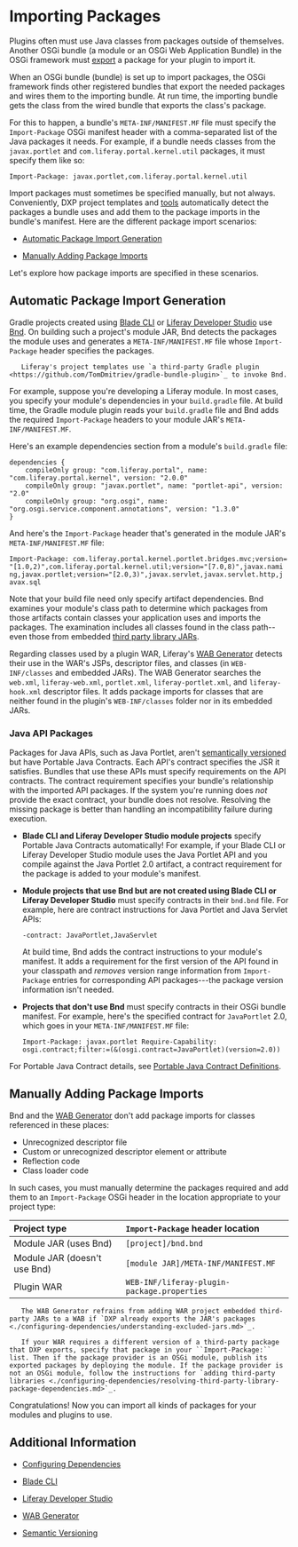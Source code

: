 # Importing Packages

Plugins often must use Java classes from packages outside of themselves. Another OSGi bundle (a module or an OSGi Web Application Bundle) in the OSGi framework must [export](./exporting-packages.md) a package for your plugin to import it.

When an OSGi bundle (bundle) is set up to import packages, the OSGi framework finds other registered bundles that export the needed packages and wires them to the importing bundle. At run time, the importing bundle gets the class from the wired bundle that exports the class's package.

For this to happen, a bundle's `META-INF/MANIFEST.MF` file must specify the `Import-Package` OSGi manifest header with a comma-separated list of the Java packages it needs. For example, if a bundle needs classes from the `javax.portlet` and `com.liferay.portal.kernel.util` packages, it must specify them like so:

```properties
Import-Package: javax.portlet,com.liferay.portal.kernel.util
```

Import packages must sometimes be specified manually, but not always. Conveniently, DXP project templates and [tools](../../developing-applications/tooling/developer-tools-overview.md) automatically detect the packages a bundle uses and add them to the package imports in the bundle's manifest. Here are the different package import scenarios:

* [Automatic Package Import Generation](#automatic-package-import-generation)

* [Manually Adding Package Imports](#manually-adding-package-imports)

Let's explore how package imports are specified in these scenarios.

## Automatic Package Import Generation

Gradle projects created using [Blade CLI](../../../developing-applications/tooling/blade-cli/generating-projects-with-blade-cli.md) or [Liferay Developer Studio](../../developing-applications/tooling/developer-studio.md) use [Bnd](http://bnd.bndtools.org/). On building such a project's module JAR, Bnd detects the packages the module uses and generates a `META-INF/MANIFEST.MF` file whose `Import-Package` header specifies the packages.

```note::
   Liferay's project templates use `a third-party Gradle plugin <https://github.com/TomDmitriev/gradle-bundle-plugin>`_ to invoke Bnd.
```

For example, suppose you're developing a Liferay module. In most cases, you specify your module's dependencies in your `build.gradle` file. At build time, the Gradle module plugin reads your `build.gradle` file and Bnd adds the required `Import-Package` headers to your module JAR's `META-INF/MANIFEST.MF`.

Here's an example dependencies section from a module's `build.gradle` file:

```properties
dependencies {
    compileOnly group: "com.liferay.portal", name: "com.liferay.portal.kernel", version: "2.0.0"
    compileOnly group: "javax.portlet", name: "portlet-api", version: "2.0"
    compileOnly group: "org.osgi", name: "org.osgi.service.component.annotations", version: "1.3.0"
}
```

And here's the `Import-Package` header that's generated in the module JAR's `META-INF/MANIFEST.MF` file:

```properties
Import-Package: com.liferay.portal.kernel.portlet.bridges.mvc;version=
"[1.0,2)",com.liferay.portal.kernel.util;version="[7.0,8)",javax.nami
ng,javax.portlet;version="[2.0,3)",javax.servlet,javax.servlet.http,j avax.sql
```

Note that your build file need only specify artifact dependencies. Bnd examines your module's class path to determine which packages from those artifacts contain classes your application uses and imports the packages. The examination includes all classes found in the class path--even those from embedded [third party library JARs](./configuring-dependencies/resolving-third-party-library-package-dependencies.md).

Regarding classes used by a plugin WAR, Liferay's [WAB Generator](../../developing-applications/tooling/other-tools/wab-generator.md) detects their use in the WAR's JSPs, descriptor files, and classes (in `WEB-INF/classes` and embedded JARs). The WAB Generator searches the `web.xml`, `liferay-web.xml`, `portlet.xml`, `liferay-portlet.xml`, and `liferay-hook.xml` descriptor files. It adds package imports for classes that are neither found in the plugin's `WEB-INF/classes` folder nor in its embedded JARs.

### Java API Packages

Packages for Java APIs, such as Java Portlet, aren't [semantically versioned](./semantic-versioning.md) but have Portable Java Contracts. Each API's contract specifies the JSR it satisfies. Bundles that use these APIs must specify requirements on the API contracts. The contract requirement specifies your bundle's relationship with the imported API packages. If the system you're running does *not* provide the exact contract, your bundle does not resolve. Resolving the missing package is better than handling an incompatibility failure during execution.

* **Blade CLI and Liferay Developer Studio module projects** specify Portable Java Contracts automatically! For example, if your Blade CLI or Liferay Developer Studio module uses the Java Portlet API and you compile against the Java Portlet 2.0 artifact, a contract requirement for the package is added to your module's manifest.

* **Module projects that use Bnd but are not created using Blade CLI or Liferay Developer Studio** must specify contracts in their `bnd.bnd` file. For example, here are contract instructions for Java Portlet and Java Servlet APIs:

    ```
    -contract: JavaPortlet,JavaServlet
    ```

    At build time, Bnd adds the contract instructions to your module's manifest. It adds a requirement for the first version of the API found in your classpath and *removes* version range information from ``Import-Package`` entries for corresponding API packages---the package version information isn't needed.

* **Projects that don't use Bnd** must specify contracts in their OSGi bundle manifest. For example, here's the specified contract for ``JavaPortlet`` 2.0, which goes in your ``META-INF/MANIFEST.MF`` file:

    ```
    Import-Package: javax.portlet Require-Capability: osgi.contract;filter:=(&(osgi.contract=JavaPortlet)(version=2.0))
    ```

For Portable Java Contract details, see [Portable Java Contract Definitions](https://www.osgi.org/portable-java-contract-definitions/).

## Manually Adding Package Imports

Bnd and the [WAB Generator](../../developing-applications/tooling/other-tools/wab-generator.md) don't add package imports for classes referenced in these places:

* Unrecognized descriptor file
* Custom or unrecognized descriptor element or attribute
* Reflection code
* Class loader code

In such cases, you must manually determine the packages required and add them to an `Import-Package` OSGi header in the location appropriate to your project type:

| Project type | `Import-Package` header location |
| :----------- | :------------------------------- |
| Module JAR (uses Bnd)     | `[project]/bnd.bnd` |
| Module JAR (doesn't use Bnd) | `[module JAR]/META-INF/MANIFEST.MF` |
| Plugin WAR | `WEB-INF/liferay-plugin-package.properties` |

```note::
   The WAB Generator refrains from adding WAR project embedded third-party JARs to a WAB if `DXP already exports the JAR's packages <./configuring-dependencies/understanding-excluded-jars.md>`_.

   If your WAR requires a different version of a third-party package that DXP exports, specify that package in your ``Import-Package:`` list. Then if the package provider is an OSGi module, publish its exported packages by deploying the module. If the package provider is not an OSGi module, follow the instructions for `adding third-party libraries <./configuring-dependencies/resolving-third-party-library-package-dependencies.md>`_.
```

Congratulations! Now you can import all kinds of packages for your modules and plugins to use.

## Additional Information

* [Configuring Dependencies](./configuring-dependencies/configuring-dependencies.md)

* [Blade CLI](../../../developing-applications/tooling/blade-cli/generating-projects-with-blade-cli.md)

* [Liferay Developer Studio](../../developing-applications/tooling/developer-studio.md)

* [WAB Generator](../../developing-applications/tooling/other-tools/wab-generator.md)

* [Semantic Versioning](./semantic-versioning.md)